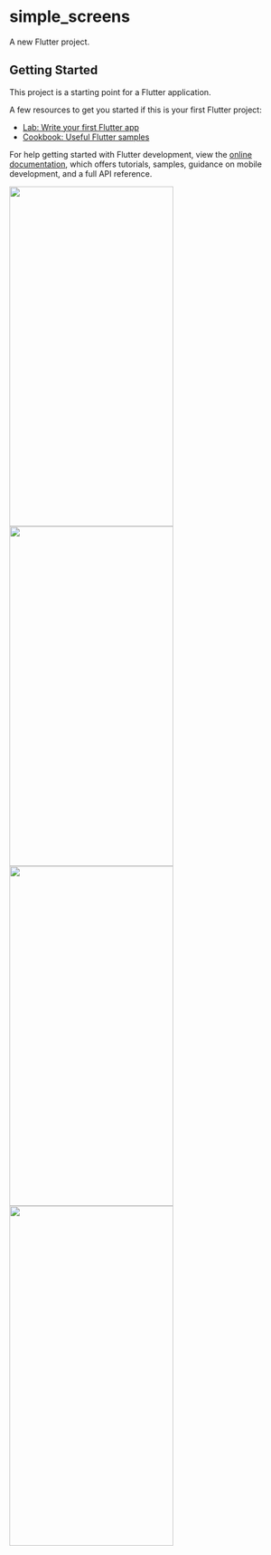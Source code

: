 # simple_screens

A new Flutter project.

## Getting Started

This project is a starting point for a Flutter application.

A few resources to get you started if this is your first Flutter project:

- [Lab: Write your first Flutter app](https://docs.flutter.dev/get-started/codelab)
- [Cookbook: Useful Flutter samples](https://docs.flutter.dev/cookbook)

For help getting started with Flutter development, view the
[online documentation](https://docs.flutter.dev/), which offers tutorials,
samples, guidance on mobile development, and a full API reference.

<img src="https://user-images.githubusercontent.com/108868013/198575327-826065db-fc08-458b-a937-11e339773a61.jpeg" width="290" height="600"/><img src="https://user-images.githubusercontent.com/108868013/198575358-a8803713-6926-441f-86bb-aa23cfe884bf.jpeg" width="290" height="600"/><img src="https://user-images.githubusercontent.com/108868013/198575378-9d3f24fa-e530-414b-adb4-2abf07e55d40.jpeg" width="290" height="600"/><img src="https://user-images.githubusercontent.com/108868013/198575414-5b856cab-5140-4ce1-8b93-83db70db9103.jpeg" width="290" height="600"/>
